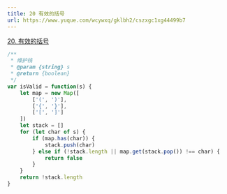 ```yaml
---
title: 20 有效的括号
url: https://www.yuque.com/wcywxq/gklbh2/cszxgc1xg44499b7
---
```


[20. 有效的括号](https://leetcode.cn/problems/valid-parentheses)

```javascript
/**
 * 维护栈
 * @param {string} s
 * @return {boolean}
 */
var isValid = function(s) {
    let map = new Map([
        ['(', ')'],
        ['{', '}'],
        ['[', ']']
    ])
    let stack = []
    for (let char of s) {
        if (map.has(char)) {
            stack.push(char)
        } else if (!stack.length || map.get(stack.pop()) !== char) {
            return false
        }
    }
    return !stack.length
}
```
